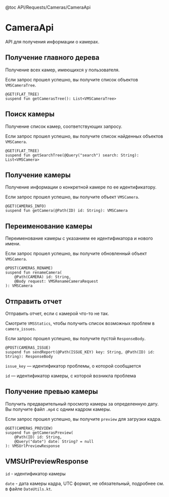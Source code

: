 @toc API/Requests/Cameras/CameraApi

# CameraApi #

API для получения информации о камерах.


## Получение главного дерева

Получение всех камер, имеющихся у пользователя.

Если запрос прошел успешно, вы получите список объектов `VMSCameraTree`.

```
@GET(FLAT_TREE)
suspend fun getCamerasTree(): List<VMSCameraTree>
```


## Поиск камеры

Получение список камер, соответствующих запросу.

Если запрос прошел успешно, вы получите список найденных объектов `VMSCamera`.

```
@GET(FLAT_TREE)
suspend fun getSearchTree(@Query("search") search: String): List<VMSCamera>
```


## Получение камеры

Получение информации о конкретной камере по ее идентификатору.

Если запрос прошел успешно, вы получите объект `VMSCamera`.

```
@GET(CAMERAS_INFO)
suspend fun getCamera(@Path(ID) id: String): VMSCamera
```


## Переименование камеры

Переименование камеры с указанием ее идентификатора и нового имени.

Если запрос прошел успешно, вы получите обновленный объект `VMSCamera`.

```
@POST(CAMERAS_RENAME)
suspend fun renameCamera(
    @Path(CAMERA) id: String,
    @Body request: VMSRenameCameraRequest
): VMSCamera
```


## Отправить отчет

Отправить отчет, если с камерой что-то не так.

Смотрите `VMSStatics`, чтобы получить список возможных проблем в `camera_issues`.

Если запрос прошел успешно, вы получите пустой `ResponseBody`.

```
@POST(CAMERAS_ISSUE)
suspend fun sendReport(@Path(ISSUE_KEY) key: String, @Path(ID) id: String): ResponseBody
```

`issue_key` — идентификатор проблемы, о которой сообщается

`id` — идентификатор камеры, с которой возникла проблема


## Получение превью камеры

Получить предварительный просмотр камеры за определенную дату. Вы получите файл `.mp4` с одним кадром камеры.

Если запрос прошел успешно, вы получите `preview` для загрузки кадра.

```
@GET(CAMERAS_PREVIEW)
suspend fun getCamerasPreview(
    @Path(ID) id: String,
    @Query("date") date: String? = null
): VMSUrlPreviewResponse
```


## VMSUrlPreviewResponse

`id` - идентификатор камеры

`date` - дата камеры кадра, UTC формат, не обязательный, подробнее см. в файле `DateUtils.kt`.